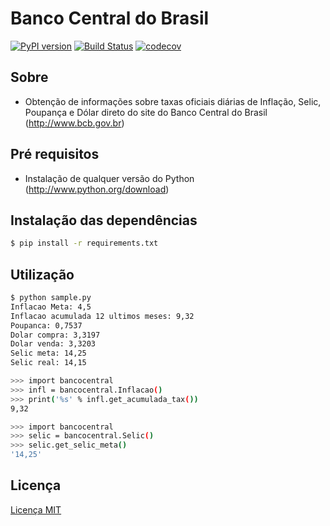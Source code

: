 # Banco Central do Brasil

[![PyPI version](https://badge.fury.io/py/bancocentralbrasil.svg?1.1.0)](https://pypi.python.org/pypi/bancocentralbrasil/1.1.0)
[![Build Status](https://travis-ci.org/leogregianin/bancocentralbrasil.svg)](https://travis-ci.org/leogregianin/bancocentralbrasil)
[![codecov](https://codecov.io/gh/leogregianin/bancocentralbrasil/branch/master/graph/badge.svg)](https://codecov.io/gh/leogregianin/bancocentralbrasil)

Sobre
-------

  * Obtenção de informações sobre taxas oficiais diárias de Inflação, Selic, Poupança e Dólar direto do site do Banco Central do Brasil (http://www.bcb.gov.br)
   
Pré requisitos
-------

  * Instalação de qualquer versão do Python (http://www.python.org/download)
  
Instalação das dependências
-------

```bash
$ pip install -r requirements.txt
```

Utilização
-------

```bash
$ python sample.py
Inflacao Meta: 4,5
Inflacao acumulada 12 ultimos meses: 9,32
Poupanca: 0,7537
Dolar compra: 3,3197
Dolar venda: 3,3203
Selic meta: 14,25
Selic real: 14,15
```

```bash
>>> import bancocentral
>>> infl = bancocentral.Inflacao()
>>> print('%s' % infl.get_acumulada_tax())
9,32
```

```bash
>>> import bancocentral
>>> selic = bancocentral.Selic()
>>> selic.get_selic_meta()
'14,25'
```

Licença
-------

[Licença MIT](LICENSE)
